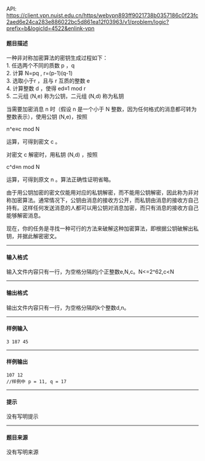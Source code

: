 API: https://client.vpn.nuist.edu.cn/https/webvpn893ff9021738b0357186c0f23fc2aed6e24ca283e886022bc5d861ea12f03963/v1/problem/logic?prefix=b&logicId=4522&enlink-vpn

#### 题目描述

一种非对称加密算法的密钥生成过程如下：  
1\. 任选两个不同的质数 p ，q  
2\. 计算 N=pq , r=(p-1)(q-1)  
3\. 选取小于r ，且与 r 互质的整数 e   
4\. 计算整数 d ，使得 ed≡1 mod r  
5\. 二元组 (N,e) 称为公钥，二元组 (N,d) 称为私钥  
  
当需要加密消息 n 时（假设 n 是一个小于 N 整数，因为任何格式的消息都可转为整数表示），使用公钥 (N,e)，按照  
  
n^e≡c mod N  
  
运算，可得到密文 c 。  
  
对密文 c 解密时，用私钥 (N,d) ，按照  
  
c^d≡n mod N  
  
运算，可得到原文 n 。算法正确性证明省略。  
  
由于用公钥加密的密文仅能用对应的私钥解密，而不能用公钥解密，因此称为非对称加密算法。通常情况下，公钥由消息的接收方公开，而私钥由消息的接收方自己持有。这样任何发送消息的人都可以用公钥对消息加密，而只有消息的接收方自己能够解密消息。  
  
现在，你的任务是寻找一种可行的方法来破解这种加密算法，即根据公钥破解出私钥，并据此解密密文。

---

#### 输入格式

输入文件内容只有一行，为空格分隔的j个正整数e,N,c。N<=2^62,c<N

---

#### 输出格式

输出文件内容只有一行，为空格分隔的k个整数d,n。

---

#### 样例输入
```
3 187 45 
```

---

#### 样例输出
```
107 12
//样例中 p = 11, q = 17
```

---

#### 提示

没有写明提示

---

#### 题目来源

没有写明来源
